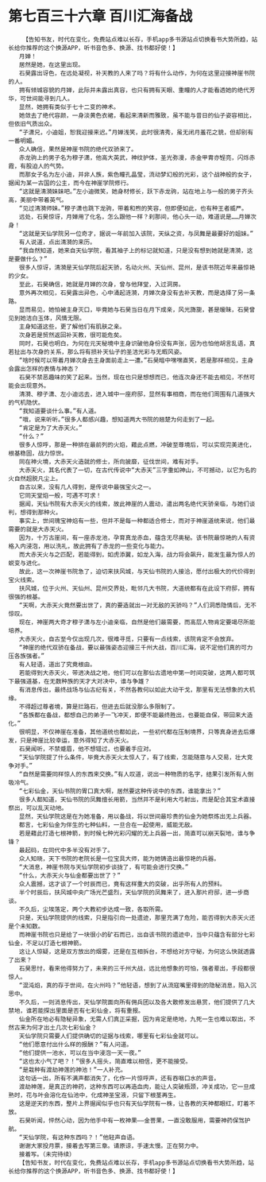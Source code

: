 # 第七百三十六章 百川汇海备战
        【告知书友，时代在变化，免费站点难以长存，手机app多书源站点切换看书大势所趋，站长给你推荐的这个换源APP，听书音色多、换源、找书都好使！】
       月婵！
       居然是她，在这里出现。
       石昊露出讶色，在远处凝视，补天教的人来了吗？将有什么动作，为何在这里迎接神崖书院的人。
       拥有倾城容貌的月婵，此际并未露出真容，也只有拥有天眼、重瞳的人才能看透她的绝代芳华，可世间能寻到几人。
       显然，她拥有类似于七十二变的神术。
       她敛去了绝代容颜，一身淡黄色衣裙，看起来清新而雅致，虽不能与昔日的仙子姿容相比，但依旧气质出众。
       “子潇兄，小迪姐，恕我迎接来迟。”月婵浅笑，此时很清秀，虽无闭月羞花之貌，但却别有一番明媚。
       众人确信，果然是神崖书院的绝代双骄来了。
       赤龙驹上的男子名为穆子潇，他高大英武，神纹护体，圣光弥漫，赤金甲胄亦锃亮，闪烁赤霞，有股迫人的气势。
       而那女子名为左小迪，并非人族，紫色瞳孔晶莹，流动梦幻般的光彩，这个战神般的女子，据闻为某一古国的公主，而今在神崖学院修行。
       “这就是清漪妹妹吧。”左小迪微笑，她身材修长，跃下赤龙驹，站在地上与一般的男子齐头高，美丽中带着英气。
       “见过清漪师妹。”穆子潇也跳下龙驹，带着和煦的笑容，但即便如此，也有种王者威严。
       远处，石昊惊讶，月婵用了化名，怎么跟他一样？刹那间，他心头一动，难道说是……月婵次身！
       “这就是天仙学院另一位奇才，据说一年前加入该院，天纵之资，与凤舞是最要好的姐妹。”
       有人说道，点出清漪的来历。
       “我自然知道，她来自天仙学院，看其袖子上的标记就知道，只是没有想到她就是清漪，这是要做什么？”
       很多人惊讶，清漪是天仙学院后起天骄，名动火州、天仙州、昆州，是该书院近年来最惊艳的少女。
       至此，石昊确信，她就是月婵的次身，曾与他拜堂，入过洞房。
       意外再次相见，石昊露出异色，心中涌起涟漪，月婵次身没有去补天教，而是选择了另一条路。
       显而易见，她怕被主身灭口，毕竟她与石昊当日在月下成亲，风光旖旎，甚是暧昧，石昊曾见到她洁白玉体，风情无限。
       主身知道这些，更了解他们有肌肤之亲。
       次身若是贸然返回补天教，很可能危矣。
       同时，石昊也明白，为何在元天秘境中主身识破他身份没有声张，因为也怕他胡言乱语，真若扯出与次身的关系，那么将有损补天仙子的圣洁光彩与无暇风姿。
       “啥时候可以带着月婵次身去主身面前走上一遭。”石昊暗中嘿嘿直笑，若是那样相见，主身会露出怎样的表情与神态？
       石昊不禁恶趣味的笑了起来。当然，现在也只是想想而已，他连次身还不能去相见，不然可能会出现意外。
       清漪、穆子潇、左小迪远去，进入城中一座府邸，显然有事相商，而在他们周围有几道强大的气机隐伏。
       “我知道要谈什么事。”有人道。
       “哦，说来听听。”很多人都感兴趣，想知道两大书院的翘楚为何走到了一起。
       “肯定是为了大赤天火。”
       “什么？”
       很多人惊呼，那是一种排在最前列的火焰，藉此点燃，冲破至尊境后，可以实现完美进化，根基稳固，战力惊世。
       同在神火境，大赤天火造就的修士，所向披靡，征伐世间，难有对手。
       大赤天火，其名代表了一切，在古代传说中“大赤天”三字重如神山，不可撼动，以它为名的火自然超脱凡尘上。
       自古以来，没有几人得到，是传说中最强宝火之一。
       它同天堂焰一般，可遇不可求！
       据闻，天仙书院有大赤天火的线索，故此神崖的人震动，遣出两名绝代天骄亲临，与她们谈判，想得到那种火。
       事实上，世间瑰宝神焰有一些，但并不是每一种都适合修士，而对于神崖道统来说，他们最需要的就是大赤天火。
       因为，十万古崖间，有一座赤龙池，孕育真龙赤血，蕴含无尽奥秘。该书院最惊艳的人有资格入内浸泡，用以洗礼，故此拥有了赤龙的一些变化与能力。
       而大赤天火与之匹配，若能得到，如虎添翼，如龙入海，战力将会飙升，能发生最为惊人的蜕变与进化。
       故此，这一次神崖书院急了，迫切来扶风城，与天仙书院的人接洽，愿付出极大的代价得到宝火线索。
       扶风城，位于火州、天仙州、昆州交界处，毗邻几大书院，大道统都有在此设下府邸，拥有很强的根基。
       “天啊，大赤天火竟然要出世了，真的要造就出一对无敌的天骄吗？”人们洞悉隐情后，无不惊叹。
       现在，神崖两大奇才穆子潇与左小迪亲临，自然是他们最需要，而高层人物肯定要竭尽所能培养。
       大赤天火，自古至今仅出现几次，很难寻觅，只要有一点线索，该院肯定不会放弃。
       “神崖的绝代双骄在备战，要以最强姿态迎接三千州大战，百川汇海，说不定他们真的可力压各族强者。”
       有人轻语，道出了究竟根由。
       若能得到大赤天火，带进决战之地，他们可以在那仙古遗地中第一时间突破，这两人都可筑下最强道基，在无数种族的天才大对决中，谁与争雄？
       有消息传出，最终战场与仙古纪有关，不然各教何以如此大动干戈，那里有无法想象的大机缘。
       不得超过尊者境，算是拦路石，但进去后就没那么多限制了。
       “各族都在备战，都想自己的弟子一飞冲天，即便不能最终胜出，也要能自保，带回来大造化。”
       很明显，不仅神崖在准备，其他道统也都如此，一些初代都在压制境界，只等真身进去后爆发，只是神崖比较幸运，意外得知了大赤天火。
       石昊闻听，不禁蹙眉，他不想错过，也要着手应对。
       “天仙学院提了什么条件，毕竟大赤天火太惊人了，有了线索，怎能随意与人交易，壮大竞争对手。”
       “自然是需要同样惊人的东西来交换。”有人叹道，说出一种物质的名字，结果引发所有人倒吸冷气。
       “七彩仙金，天仙书院的胃口真大啊，居然要这种传说中的东西，谁能拿出？”
       很多人都知道，天仙书院的凤舞擅长用箭，当然并不是利用大弓射出，而是配合其宝术直接祭出，可以乱天动地。
       显然，天仙学院这是在为她准备，用以备战，将以世间最珍贵的仙金为她祭炼出无上兵器。
       都言，七彩仙金为伴生的七种仙料，一旦合在一起使用，威能无敌。
       若是藉此打造七根神箭，到时候七种光彩闪耀的无上兵器一出，简直可以崩天裂地，谁与争锋？
       最起码，在同代中多半没有对手了。
       众人知晓，天下书院的老院长是一位宝具大师，能为她铸造出最惊艳的兵器。
       “大消息，神崖书院与天仙学院初步谈拢了，有可能会进行交换。”
       “什么，大赤天火与仙金都要出世了？”
       众人震撼，这才谈了一个时辰而已，竟有这样重大的突破，出乎所有人的预料。
       半个时辰后，扶风城中央广场光芒盛烈，天仙学院的凤舞来了，进入那片府邸，进一步商谈。
       不久后，尘埃落定，两个大教初步达成一致，各取所需。
       只是，天仙学院提供的线索，只是指引向一处遗迹，那里充满了危险，能否得到大赤天火还是个未知数。
       而神崖书院也只是给了一块很小的矿石而已，出自该书院的遗迹中，当中只蕴含有部分七彩仙金，不足以打造七根神箭。
       这让人惊疑，这是双方放出的烟雾，还是在互相拆台，不想给对方守秘，为何这么快就透露了出来？
       石昊思忖，看来他得努力了，未来的三千州大战，远比他想象的可怕，强者辈出，手段都很惊人。
       “混沌焰，真的存于世间，在火州吗？”他轻语，想到了从流寇嘴里得到的隐秘消息，陷入沉思中。
       不久后，一则消息传出，天仙学院面向所有佣兵团以及各大散修发出悬赏，他们提供了几大禁地，谁若能探出里面是否有七彩仙金，将有重报。
       仙金所在地必有隐秘异象，无需人们真正采掘，因为肯定是绝地，九死一生也难以取出，不然古来为何才出土几次七彩仙金？
       天仙学院只需要人们提供确切的证据与线索，哪里有七彩仙金就可以。
       “他们愿意付出什么样的报酬？”有人问道。
       “他们提供一池水，可以在当中浸泡一天一夜。”
       “这也太小气了吧？！”很多人摇头，简直难以相信，更不能接受。
       “是栽种有渡劫神莲的神池！”一人补充。
       这句话一出，所有不满声都消失了，化作一片惊呼声，还有吞咽口水的声音。
       渡劫神莲，是真正的神药，这种东西可以再造血肉，能让人突破瓶颈，冲关成功，它一旦成熟时，花与叶会溶化在仙池中，化成神圣宝液，只留下根茎再生。
       这是逆天的东西，整片上界据闻似乎也只有天仙学院有一株，让各教的天神都眼红，盯着不放。
       石昊听闻，怦然心动，因为他手中有一枚神果——金菩果，一直没敢服用，需要神药保驾护航。
       “天仙学院，有这种东西吗？！”他轻声自语。
       谢谢大家投月票，接着去写第三章。请原谅，手速太慢。正在努力中。
       接着写。（未完待续）
       【告知书友，时代在变化，免费站点难以长存，手机app多书源站点切换看书大势所趋，站长给你推荐的这个换源APP，听书音色多、换源、找书都好使！】